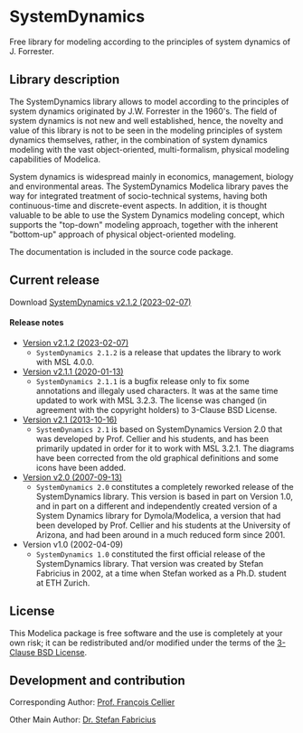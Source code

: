 # SystemDynamics
Free library for modeling according to the principles of system dynamics of J. Forrester.

## Library description

The SystemDynamics library allows to model according to the principles of system dynamics originated by J.W. Forrester in the 1960's. The field of system dynamics is not new and well established, hence, the novelty and value of this library is not to be seen in the modeling principles of system dynamics themselves, rather, in the combination of system dynamics modeling with the vast object-oriented, multi-formalism, physical modeling capabilities of Modelica.

System dynamics is widespread mainly in economics, management, biology and environmental areas. The SystemDynamics Modelica library paves the way for integrated treatment of socio-technical systems, having both continuous-time and discrete-event aspects. In addition, it is thought valuable to be able to use the System Dynamics modeling concept, which supports the "top-down" modeling approach, together with the inherent "bottom-up" approach of physical object-oriented modeling.

The documentation is included in the source code package.

## Current release

Download [SystemDynamics v2.1.2 (2023-02-07)](../../archive/v2.1.2.zip)

#### Release notes
* [Version v2.1.2 (2023-02-07)](../../archive/v2.1.2.zip)
  * `SystemDynamics 2.1.2` is a release that updates the library to work with MSL 4.0.0.
* [Version v2.1.1 (2020-01-13)](../../archive/v2.1.1.zip)
  * `SystemDynamics 2.1.1` is a bugfix release only to fix some annotations and illegaly used characters. It was at the same time updated to work with MSL 3.2.3. The license was changed (in agreement with the copyright holders) to 3-Clause BSD License.
* [Version v2.1 (2013-10-16)](../../archive/v2.1.zip)
  * `SystemDynamics 2.1` is based on SystemDynamics Version 2.0 that was developed by Prof. Cellier and his students, and has been primarily updated in order for it to work with MSL 3.2.1. The diagrams have been corrected from the old graphical definitions and some icons have been added.
* [Version v2.0 (2007-09-13)](../../archive/v2.0.zip)
  * `SystemDynamics 2.0` constitutes a completely reworked release of the SystemDynamics library. This version is based in part on Version 1.0, and in part on a different and independently created version of a System Dynamics library for Dymola/Modelica, a version that had been developed by Prof. Cellier and his students at the University of Arizona, and had been around in a much reduced form since 2001.
* Version v1.0 (2002-04-09)
  * `SystemDynamics 1.0` constituted the first official release of the SystemDynamics library. That version was created by Stefan Fabricius in 2002, at a time when Stefan worked as a Ph.D. student at ETH Zurich.

## License

This Modelica package is free software and the use is completely at your own risk;
it can be redistributed and/or modified under the terms of the [3-Clause BSD License](LICENSE).

## Development and contribution

Corresponding Author: [Prof. Fran&ccedil;ois Cellier](http://www.inf.ethz.ch/personal/fcellier/)

Other Main Author: [Dr. Stefan Fabricius](mailto:stefan.fabricius@promasim.ch)
